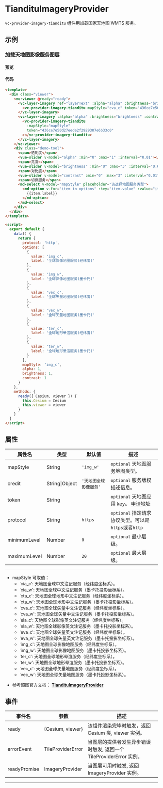 # TiandituImageryProvider

`vc-provider-imagery-tianditu` 组件用加载国家天地图 WMTS 服务。

## 示例

### 加载天地图影像服务图层

#### 预览

<doc-preview>
  <template>
    <div class="viewer">
      <vc-viewer @ready="ready">
        <vc-layer-imagery ref="layerText" :alpha="alpha" :brightness="brightness" :contrast="contrast" :sortOrder="sortOrder1">
          <vc-provider-imagery-tianditu
            mapStyle="cva_c"
            token="436ce7e50d27eede2f2929307e6b33c0"
          ></vc-provider-imagery-tianditu>
        </vc-layer-imagery>
        <vc-layer-imagery :alpha="alpha" :brightness="brightness" :contrast="contrast" :sortOrder="sortOrder2">
          <vc-provider-imagery-tianditu
            :mapStyle="mapStyle"
            token="436ce7e50d27eede2f2929307e6b33c0"
          ></vc-provider-imagery-tianditu>
        </vc-layer-imagery>
      </vc-viewer>
      <div class="demo-tool">
        <span>透明度</span>
        <vue-slider v-model="alpha" :min="0" :max="1" :interval="0.01"></vue-slider>
        <span>亮度</span>
        <vue-slider v-model="brightness" :min="0" :max="3" :interval="0.01"></vue-slider>
        <span>对比度</span>
        <vue-slider v-model="contrast" :min="0" :max="3" :interval="0.01"></vue-slider>
        <span>切换服务</span>
        <md-select v-model="mapStyle" placeholder="请选择地图服务类型">
          <md-option v-for="item in options" :key="item.value" :value="item.value">
            {{item.label}}
          </md-option>
        </md-select>
      </div>
    </div>
  </template>

  <script>
    export default {
      data() {
        return {
          protocol: 'http',
          options: [
            {
              value: 'img_c',
              label: '全球影像地图服务(经纬度)'
            },
            {
              value: 'img_w',
              label: '全球影像地图服务(墨卡托)'
            },
            {
              value: 'vec_c',
              label: '全球矢量地图服务(经纬度)'
            },
            {
              value: 'vec_w',
              label: '全球矢量地图服务(墨卡托)'
            },
            {
              value: 'ter_c',
              label: '全球地形晕渲服务(经纬度)'
            },
            {
              value: 'ter_w',
              label: '全球地形晕渲服务(墨卡托)'
            }
          ],
          mapStyle: 'img_c',
          alpha: 1,
          brightness: 1,
          contrast: 1,
          sortOrder1: 20,
          sortOrder2: 10
        }
      },
      methods: {
        ready({ Cesium, viewer }) {
          this.Cesium = Cesium
          this.viewer = viewer
          window.vm = this
          window.viewer = viewer
        }
      }
    }
  </script>
</doc-preview>

#### 代码

```html
<template>
  <div class="viewer">
    <vc-viewer @ready="ready">
      <vc-layer-imagery ref="layerText" :alpha="alpha" :brightness="brightness" :contrast="contrast" :sortOrder="20">
        <vc-provider-imagery-tianditu mapStyle="cva_c" token="436ce7e50d27eede2f2929307e6b33c0"></vc-provider-imagery-tianditu>
      </vc-layer-imagery>
      <vc-layer-imagery :alpha="alpha" :brightness="brightness" :contrast="contrast" :sortOrder="10">
        <vc-provider-imagery-tianditu
          :mapStyle="mapStyle"
          token="436ce7e50d27eede2f2929307e6b33c0"
        ></vc-provider-imagery-tianditu>
      </vc-layer-imagery>
    </vc-viewer>
    <div class="demo-tool">
      <span>透明度</span>
      <vue-slider v-model="alpha" :min="0" :max="1" :interval="0.01"></vue-slider>
      <span>亮度</span>
      <vue-slider v-model="brightness" :min="0" :max="3" :interval="0.01"></vue-slider>
      <span>对比度</span>
      <vue-slider v-model="contrast" :min="0" :max="3" :interval="0.01"></vue-slider>
      <span>切换服务</span>
      <md-select v-model="mapStyle" placeholder="请选择地图服务类型">
        <md-option v-for="item in options" :key="item.value" :value="item.value">
          {{item.label}}
        </md-option>
      </md-select>
    </div>
  </div>
</template>

<script>
  export default {
    data() {
      return {
        protocol: 'http',
        options: [
          {
            value: 'img_c',
            label: '全球影像地图服务(经纬度)'
          },
          {
            value: 'img_w',
            label: '全球影像地图服务(墨卡托)'
          },
          {
            value: 'vec_c',
            label: '全球矢量地图服务(经纬度)'
          },
          {
            value: 'vec_w',
            label: '全球矢量地图服务(墨卡托)'
          },
          {
            value: 'ter_c',
            label: '全球地形晕渲服务(经纬度)'
          },
          {
            value: 'ter_w',
            label: '全球地形晕渲服务(墨卡托)'
          }
        ],
        mapStyle: 'img_c',
        alpha: 1,
        brightness: 1,
        contrast: 1
      }
    },
    methods: {
      ready({ Cesium, viewer }) {
        this.Cesium = Cesium
        this.viewer = viewer
      }
    }
  }
</script>
```

## 属性

| 属性名       | 类型           | 默认值                 | 描述                                                                         |
| ------------ | -------------- | ---------------------- | ---------------------------------------------------------------------------- |
| mapStyle     | String         | `'img_w'`              | `optional` 天地图服务地图类型。                                              |
| credit       | String\|Object | `'天地图全球影像服务'` | `optional` 服务版权描述信息。                                                |
| token        | String         |                        | `optional` 天地图应用 key。 [申请地址](http://lbs.tianditu.gov.cn/home.html) |
| protocol     | String         | `https`                | `optional` 指定请求协议类型。可以是`https`或者`http`                         |
| minimumLevel | Number         | `0`                    | `optional` 最小层级。                                                        |
| maximumLevel | Number         | `20`                   | `optional` 最大层级。                                                        |

---

- mapStyle 可取值：
  - 'cia_c': 天地图全球中文注记服务（经纬度坐标系）。
  - 'cia_w': 天地图全球中文注记服务（墨卡托投影坐标系）。
  - 'cta_c': 天地图全球地形中文注记服务（经纬度坐标系）。
  - 'cta_w': 天地图全球地形中文注记服务（墨卡托投影坐标系）。
  - 'cva_c': 天地图全球矢量中文注记服务（经纬度坐标系）。
  - 'cva_w': 天地图全球矢量中文注记服务（墨卡托投影坐标系）。
  - 'ela_c': 天地图全球影像英文注记服务（经纬度坐标系）。
  - 'ela_w': 天地图全球影像英文注记服务（墨卡托投影坐标系）。
  - 'eva_c': 天地图全球矢量英文注记服务（经纬度坐标系）。
  - 'eva_w': 天地图全球矢量英文注记服务（墨卡托投影坐标系）。
  - 'img_c': 天地图全球影像地图服务（经纬度坐标系）。
  - 'img_w': 天地图全球影像地图服务（墨卡托投影坐标系）。
  - 'ter_c': 天地图全球地形晕渲服务（经纬度坐标系）。
  - 'ter_w': 天地图全球地形晕渲服务（墨卡托投影坐标系）。
  - 'vec_c': 天地图全球矢量地图服务（经纬度坐标系）。
  - 'vec_w': 天地图全球矢量地图服务（墨卡托投影坐标系）。

* 参考超图官方文档： **[TiandituImageryProvider](http://support.supermap.com.cn:8090/webgl/Build/Documentation/TiandituImageryProvider.html)**

## 事件

| 事件名       | 参数              | 描述                                                                |
| ------------ | ----------------- | ------------------------------------------------------------------- |
| ready        | {Cesium, viewer}  | 该组件渲染完毕时触发，返回 Cesium 类, viewer 实例。                 |
| errorEvent   | TileProviderError | 当图层的提供者发生异步错误时触发, 返回一个 TileProviderError 实例。 |
| readyPromise | ImageryProvider   | 当图层可用时触发, 返回 ImageryProvider 实例。                       |

---
